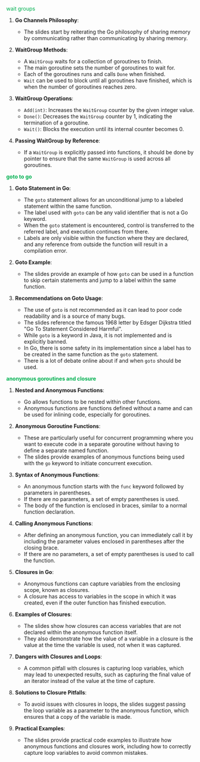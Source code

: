 <span style="color:#00b050">wait groups</span>
1. **Go Channels Philosophy**:
    
    - The slides start by reiterating the Go philosophy of sharing memory by communicating rather than communicating by sharing memory.
2. **WaitGroup Methods**:
    
    - A `WaitGroup` waits for a collection of goroutines to finish.
    - The main goroutine sets the number of goroutines to wait for.
    - Each of the goroutines runs and calls `Done` when finished.
    - `Wait` can be used to block until all goroutines have finished, which is when the number of goroutines reaches zero.
3. **WaitGroup Operations**:
    
    - `Add(int)`: Increases the `WaitGroup` counter by the given integer value.
    - `Done()`: Decreases the `WaitGroup` counter by 1, indicating the termination of a goroutine.
    - `Wait()`: Blocks the execution until its internal counter becomes 0.
4. **Passing WaitGroup by Reference**:
    
    - If a `WaitGroup` is explicitly passed into functions, it should be done by pointer to ensure that the same `WaitGroup` is used across all goroutines.

<span style="font-weight:bold; color:#00b050">goto to go</span>
1. **Goto Statement in Go**:
    
    - The `goto` statement allows for an unconditional jump to a labeled statement within the same function.
    - The label used with `goto` can be any valid identifier that is not a Go keyword.
    - When the `goto` statement is encountered, control is transferred to the referred label, and execution continues from there.
    - Labels are only visible within the function where they are declared, and any reference from outside the function will result in a compilation error.
2. **Goto Example**:
    
    - The slides provide an example of how `goto` can be used in a function to skip certain statements and jump to a label within the same function.
3. **Recommendations on Goto Usage**:
    
    - The use of `goto` is not recommended as it can lead to poor code readability and is a source of many bugs.
    - The slides reference the famous 1968 letter by Edsger Dijkstra titled "Go To Statement Considered Harmful".
    - While `goto` is a keyword in Java, it is not implemented and is explicitly banned.
    - In Go, there is some safety in its implementation since a label has to be created in the same function as the `goto` statement.
    - There is a lot of debate online about if and when `goto` should be used.

<span style="font-weight:bold; color:#00b050">anonymous goroutines and closure</span>
1. **Nested and Anonymous Functions**:
    
    - Go allows functions to be nested within other functions.
    - Anonymous functions are functions defined without a name and can be used for inlining code, especially for goroutines.
2. **Anonymous Goroutine Functions**:
    
    - These are particularly useful for concurrent programming where you want to execute code in a separate goroutine without having to define a separate named function.
    - The slides provide examples of anonymous functions being used with the `go` keyword to initiate concurrent execution.
3. **Syntax of Anonymous Functions**:
    
    - An anonymous function starts with the `func` keyword followed by parameters in parentheses.
    - If there are no parameters, a set of empty parentheses is used.
    - The body of the function is enclosed in braces, similar to a normal function declaration.
4. **Calling Anonymous Functions**:
    
    - After defining an anonymous function, you can immediately call it by including the parameter values enclosed in parentheses after the closing brace.
    - If there are no parameters, a set of empty parentheses is used to call the function.
5. **Closures in Go**:
    
    - Anonymous functions can capture variables from the enclosing scope, known as closures.
    - A closure has access to variables in the scope in which it was created, even if the outer function has finished execution.
6. **Examples of Closures**:
    
    - The slides show how closures can access variables that are not declared within the anonymous function itself.
    - They also demonstrate how the value of a variable in a closure is the value at the time the variable is used, not when it was captured.
7. **Dangers with Closures and Loops**:
    
    - A common pitfall with closures is capturing loop variables, which may lead to unexpected results, such as capturing the final value of an iterator instead of the value at the time of capture.
8. **Solutions to Closure Pitfalls**:
    
    - To avoid issues with closures in loops, the slides suggest passing the loop variable as a parameter to the anonymous function, which ensures that a copy of the variable is made.
9. **Practical Examples**:
    
    - The slides provide practical code examples to illustrate how anonymous functions and closures work, including how to correctly capture loop variables to avoid common mistakes.